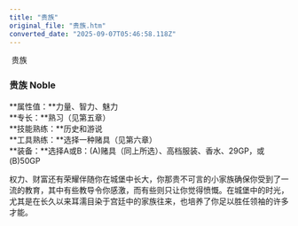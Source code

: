 ```yaml
---
title: "贵族"
original_file: "贵族.htm"
converted_date: "2025-09-07T05:46:58.118Z"
---
```


﻿ 贵族  

### 贵族 Noble

**属性值：**力量、智力、魅力  
**专长：**熟习（见第五章）  
**技能熟练：**历史和游说  
**工具熟练：**选择一种赌具（见第六章）  
**装备：**选择A或B：(A)赌具（同上所选）、高档服装、香水、29GP，或(B)50GP

权力、财富还有荣耀伴随你在城堡中长大，你那贵不可言的小家族确保你受到了一流的教育，其中有些教导令你感激，而有些则只让你觉得愤慨。在城堡中的时光，尤其是在长久以来耳濡目染于宫廷中的家族往来，也培养了你足以胜任领袖的许多才能。